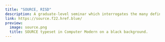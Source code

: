```yaml
---
title: "SOURCE, RISD"
description: A graduate-level seminar which interrogates the many definitions of the word "source" through readings and the lens of digital design tools.
link: https://source.f22.href.blue/
preview: 
  image: source.png
  title: SOURCE typeset in Computer Modern on a black background.
---
```

